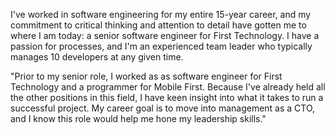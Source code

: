 I've worked in software engineering for my entire 15-year career, and my commitment to critical thinking and attention to detail have gotten me to where I am today: a senior software engineer for First Technology. I have a passion for processes, and I'm an experienced team leader who typically manages 10 developers at any given time.

"Prior to my senior role, I worked as as software engineer for First Technology and a programmer for Mobile First. Because I've already held all the other positions in this field, I have keen insight into what it takes to run a successful project. My career goal is to move into management as a CTO, and I know this role would help me hone my leadership skills."



